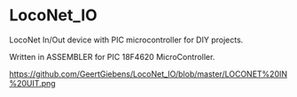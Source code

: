 # LocoNet_IO
LocoNet In/Out device with PIC microcontroller for DIY projects.

Written in ASSEMBLER for PIC 18F4620 MicroController. 

https://github.com/GeertGiebens/LocoNet_IO/blob/master/LOCONET%20IN%20UIT.png

